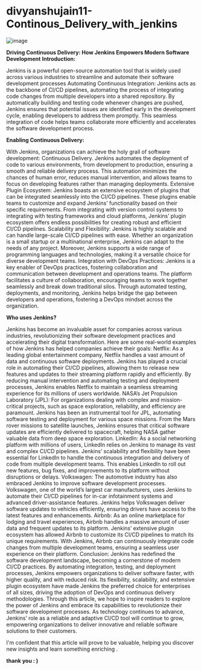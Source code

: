 # divyanshujain11-Continous_Delivery_with_jenkins


![image](https://github.com/divyanshujain11/divyanshujain11-Continous_Delivery_with_jenkins/assets/77712311/fef32e06-1c99-44a6-bba0-ba701bf619de)

**Driving Continuous Delivery: How Jenkins Empowers Modern Software Development**
**Introduction:**

Jenkins is a powerful open-source automation tool that is widely used across various industries to streamline and automate their software development processes Automating Continuous Integration:
Jenkins acts as the backbone of CI/CD pipelines, automating the process of integrating code changes from multiple developers into a shared repository. By automatically building and testing code whenever changes are pushed, Jenkins ensures that potential issues are identified early in the development cycle, enabling developers to address them promptly. This seamless integration of code helps teams collaborate more efficiently and accelerates the software development process.

**Enabling Continuous Delivery:**

With Jenkins, organizations can achieve the holy grail of software development: Continuous Delivery. Jenkins automates the deployment of code to various environments, from development to production, ensuring a smooth and reliable delivery process. This automation minimizes the chances of human error, reduces manual intervention, and allows teams to focus on developing features rather than managing deployments.
Extensive Plugin Ecosystem:
Jenkins boasts an extensive ecosystem of plugins that can be integrated seamlessly into the CI/CD pipelines. These plugins enable teams to customize and expand Jenkins’ functionality based on their specific requirements. From integrating with version control systems to integrating with testing frameworks and cloud platforms, Jenkins’ plugin ecosystem offers endless possibilities for creating robust and efficient CI/CD pipelines.
Scalability and Flexibility:
Jenkins is highly scalable and can handle large-scale CI/CD pipelines with ease. Whether an organization is a small startup or a multinational enterprise, Jenkins can adapt to the needs of any project. Moreover, Jenkins supports a wide range of programming languages and technologies, making it a versatile choice for diverse development teams.
Integration with DevOps Practices:
Jenkins is a key enabler of DevOps practices, fostering collaboration and communication between development and operations teams. The platform facilitates a culture of collaboration, encouraging teams to work together seamlessly and break down traditional silos. Through automated testing, deployments, and monitoring, Jenkins helps bridge the gap between developers and operations, fostering a DevOps mindset across the organization.

**Who uses Jenkins?**

Jenkins has become an invaluable asset for companies across various industries, revolutionizing their software development practices and accelerating their digital transformation. Here are some real-world examples of how Jenkins has helped companies achieve their goals:
Netflix:
As a leading global entertainment company, Netflix handles a vast amount of data and continuous software deployments. Jenkins has played a crucial role in automating their CI/CD pipelines, allowing them to release new features and updates to their streaming platform rapidly and efficiently. By reducing manual intervention and automating testing and deployment processes, Jenkins enables Netflix to maintain a seamless streaming experience for its millions of users worldwide.
NASA’s Jet Propulsion Laboratory (JPL):
For organizations dealing with complex and mission-critical projects, such as space exploration, reliability, and efficiency are paramount. Jenkins has been an instrumental tool for JPL, automating software testing and deployment for various space missions. From the Mars rover missions to satellite launches, Jenkins ensures that critical software updates are efficiently delivered to spacecraft, helping NASA gather valuable data from deep space exploration.
LinkedIn:
As a social networking platform with millions of users, LinkedIn relies on Jenkins to manage its vast and complex CI/CD pipelines. Jenkins’ scalability and flexibility have been essential for LinkedIn to handle the continuous integration and delivery of code from multiple development teams. This enables LinkedIn to roll out new features, bug fixes, and improvements to its platform without disruptions or delays.
Volkswagen:
The automotive industry has also embraced Jenkins to improve software development processes. Volkswagen, one of the world’s largest car manufacturers, uses Jenkins to automate their CI/CD pipelines for in-car infotainment systems and advanced driver-assistance features. Jenkins helps Volkswagen deliver software updates to vehicles efficiently, ensuring drivers have access to the latest features and enhancements.
Airbnb:
As an online marketplace for lodging and travel experiences, Airbnb handles a massive amount of user data and frequent updates to its platform. Jenkins’ extensive plugin ecosystem has allowed Airbnb to customize its CI/CD pipelines to match its unique requirements. With Jenkins, Airbnb can continuously integrate code changes from multiple development teams, ensuring a seamless user experience on their platform.
Conclusion:
Jenkins has redefined the software development landscape, becoming a cornerstone of modern CI/CD practices. By automating integration, testing, and deployment processes, Jenkins empowers organizations to deliver software faster, with higher quality, and with reduced risk. Its flexibility, scalability, and extensive plugin ecosystem have made Jenkins the preferred choice for enterprises of all sizes, driving the adoption of DevOps and continuous delivery methodologies.
Through this article, we hope to inspire readers to explore the power of Jenkins and embrace its capabilities to revolutionize their software development processes. As technology continues to advance, Jenkins’ role as a reliable and adaptive CI/CD tool will continue to grow, empowering organizations to deliver innovative and reliable software solutions to their customers.

I'm confident that this article will prove to be valuable, helping you discover new insights and learn something enriching .

**thank you : )**
